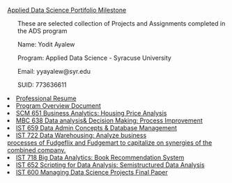      
<u> Applied Data Science Portifolio Milestone</u>
<ul>
These are selected collection of Projects and Assignments completed in the ADS program</li>
</ul>
<ul>
Name: Yodit Ayalew</li>
</ul>
<ul>
Program: Applied Data Science - Syracuse University</li>
</ul>
<ul>
Email: yyayalew@syr.edu</li>
</ul>
<ul>
SUID: 773636611</li>
</ul>

<li> <a href="https://www.linkedin.com/in/yodit-a-17000a20/?jobid=1234">Professional Resume</a> </li>
<li> <a href="https://github.com/yoditayalew/ADS-Portfolio-Milestone/blob/main/Projects/Applied%20Data%20Science%20Portifolio%20Draft.pdf">Program Overview Document</a> </li>
<li> <a href="https://github.com/yoditayalew/ADS-Portfolio-Milestone/tree/main/Projects/SCM%20651">SCM 651 Business Analytics: Housing Price Analysis</a> </li>
<li> <a href="https://github.com/yoditayalew/ADS-Portfolio-Milestone/tree/main/Projects/MBC%20638">MBC 638 Data analysis& Decision Making: Process Improvement</a> </li>
<li> <a href="https://github.com/yoditayalew/ADS-Portfolio-Milestone/tree/main/Projects/IST%20659%20Data%20Admin%20Concepts%20%26%20Database%20Management">IST 659 Data Admin Concepts & Database Management</a> </li>
<li> <a href="https://github.com/yoditayalew/ADS-Portfolio-Milestone/tree/main/Projects/IST%20722">IST 722 Data Warehousing: Analyze business     processes of Fudgeflix and Fudgemart to capitalize on synergies of the combined company.
<li> <a href="https://github.com/yoditayalew/ADS-Portfolio-Milestone/tree/main/Projects/IST%20718">IST 718 Big Data Analytics: Book Recommendation System</a> </li>
<li> <a href="https://github.com/yoditayalew/ADS-Portfolio-Milestone/tree/main/Projects/IST%20652">IST 652 Scripting for Data Analysis: Semistructured Data Analysis</a> </li>
<li> <a href="https://github.com/yoditayalew/ADS-Portfolio-Milestone/tree/main/Projects/IST%20600">IST 600 Managing Data Science Projects Final Paper</a> </li>
